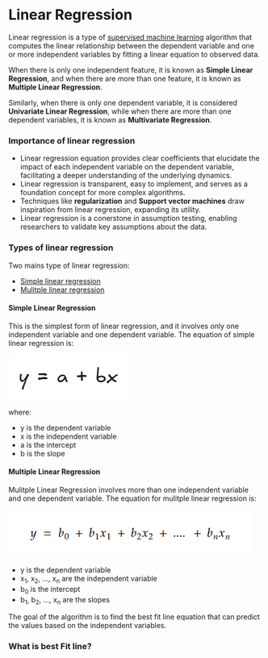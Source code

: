 # Linear Regression

Linear regression is a type of [supervised machine learning](https://) algorithm that computes the linear relationship between the dependent variable and one or more independent variables by fitting a linear equation to observed data.

When there is only one independent feature, it is known as **Simple Linear Regression**, and when there are more than one feature, it is known as **Multiple Linear Regression**.

Similarly, when there is only one dependent variable, it is considered **Univariate Linear Regression**, while when there are more than one dependent variables, it is known as **Multivariate Regression**.


### Importance of linear regression

- Linear regression equation provides clear coefficients that elucidate the impact of each independent variable on the dependent variable, facilitating a deeper understanding of the underlying dynamics.
- Linear regression is transparent, easy to implement, and serves as a foundation concept for more complex algorithms.
- Techniques like **regularization** and **Support vector machines** draw inspiration from linear regression, expanding its utility.
- Linear regression is a conerstone in assumption testing, enabling researchers to validate key assumptions about the data.

### Types of linear regression

Two mains type of linear regression:

- [Simple linear regression](simple-linear-regression.md)
- [Mulitple linear regression](multiple-linear-regression.md)


#### Simple Linear Regression

This is the simplest form of linear regression, and it involves only one independent variable and one dependent variable. The equation of simple linear regression is:

![Simple linear regression](images/simple-linear-regression.png)

where:

- y is the dependent variable
- x is the independent variable
- a is the intercept
- b is the slope

#### Multiple Linear Regression

Mulitple Linear Regression involves more than one independent variable and one dependent variable. The equation for mulitple linear regression is:

![Multple Linear Regression](images/mulitple-linear-regression.png)

- y is the dependent variable
- x<sub>1</sub>, x<sub>2</sub>, ..., x<sub>n</sub> are the independent variable
- b<sub>0</sub> is the intercept
- b<sub>1</sub>, b<sub>2</sub>, ..., x<sub>n</sub> are the slopes


The goal of the algorithm is to find the best fit line equation that can predict the values based on the independent variables.

### What is best Fit line?

